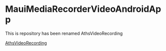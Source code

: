 # MauiMediaRecorderVideoAndroidApp
This is repository has been renamed AthsVideoRecording

[AthsVideoRecording](github.com/djaus2/AthsVideoRecording)
